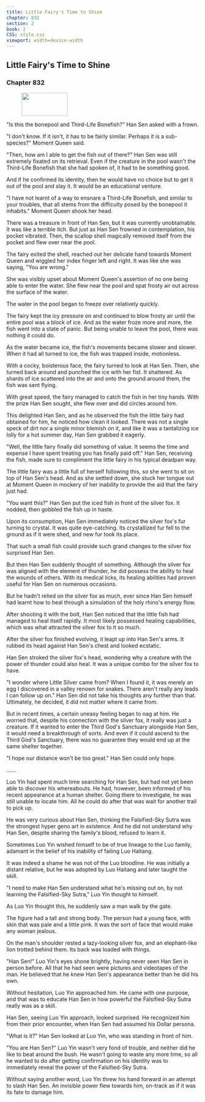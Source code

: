 ```yaml
---
title: Little Fairy's Time to Shine
chapter: 832
section: 2
book: 2
CSS: style.css
viewport: width=device-width
---
```


## Little Fairy's Time to Shine

### Chapter 832

<figure>
	<img src="../Images/gem.gif" alt="" id="gem" width="120" height="60" />
</figure>

"Is this the bonepool and Third-Life Bonefish?" Han Sen asked with a frown.

"I don't know. If it isn't, it has to be fairly similar. Perhaps it is a sub-species?" Moment Queen said.

"Then, how am I able to get the fish out of there?" Han Sen was still extremely fixated on its retrieval. Even if the creature in the pool wasn't the Third-Life Bonefish that she had spoken of, it had to be something good.

And if he confirmed its identity, then he would have no choice but to get it out of the pool and slay it. It would be an educational venture.

"I have not learnt of a way to ensnare a Third-Life Bonefish, and similar to your troubles, that all stems from the difficulty posed by the bonepool it inhabits." Moment Queen shook her head.

There was a treasure in front of Han Sen, but it was currently unobtainable. It was like a terrible itch. But just as Han Sen frowned in contemplation, his pocket vibrated. Then, the scallop shell magically removed itself from the pocket and flew over near the pool.

The fairy exited the shell, reached out her delicate hand towards Moment Queen and wiggled her index finger left and right. It was like she was saying, "You are wrong."

She was visibly upset about Moment Queen's assertion of no one being able to enter the water. She flew near the pool and spat frosty air out across the surface of the water.

The water in the pool began to freeze over relatively quickly.

The fairy kept the icy pressure on and continued to blow frosty air until the entire pool was a block of ice. And as the water froze more and more, the fish went into a state of panic. But being unable to leave the pool, there was nothing it could do.

As the water became ice, the fish's movements became slower and slower. When it had all turned to ice, the fish was trapped inside, motionless.

With a cocky, boisterous face, the fairy turned to look at Han Sen. Then, she turned back around and punched the ice with her fist. It shattered. As shards of ice scattered into the air and onto the ground around them, the fish was sent flying.

With great speed, the fairy managed to catch the fish in her tiny hands. With the prize Han Sen sought, she flew over and did circles around him.

This delighted Han Sen, and as he observed the fish the little fairy had obtained for him, he noticed how clean it looked. There was not a single speck of dirt nor a single minor blemish on it, and like it was a tantalizing ice lolly for a hot summer day, Han Sen grabbed it eagerly.

"Well, the little fairy finally did something of value. It seems the time and expense I have spent treating you has finally paid off." Han Sen, receiving the fish, made sure to compliment the little fairy in his typical deadpan way.

The little fairy was a little full of herself following this, so she went to sit on top of Han Sen's head. And as she settled down, she stuck her tongue out at Moment Queen in mockery of her inability to provide the aid that the fairy just had.

"You want this?" Han Sen put the iced fish in front of the silver fox. It nodded, then gobbled the fish up in haste.

Upon its consumption, Han Sen immediately noticed the silver fox's fur turning to crystal. It was quite eye-catching. Its crystallized fur fell to the ground as if it were shed, and new fur took its place.

That such a small fish could provide such grand changes to the silver fox surprised Han Sen.

But then Han Sen suddenly thought of something. Although the silver fox was aligned with the element of thunder, he did possess the ability to heal the wounds of others. With its medical licks, its healing abilities had proven useful for Han Sen on numerous occasions.

But he hadn't relied on the silver fox as much, ever since Han Sen himself had learnt how to heal through a simulation of the holy rhino's energy flow.

After shooting it with the bolt, Han Sen noticed that the little fish had managed to heal itself rapidly. It most likely possessed healing capabilities, which was what attracted the silver fox to it so much.

After the silver fox finished evolving, it leapt up into Han Sen's arms. It rubbed its head against Han Sen's chest and looked ecstatic.

Han Sen stroked the silver fox's head, wondering why a creature with the power of thunder could also heal. It was a unique combo for the silver fox to have.

"I wonder where Little Silver came from? When I found it, it was merely an egg I discovered in a valley renown for snakes. There aren't really any leads I can follow up on." Han Sen did not take his thoughts any further than that. Ultimately, he decided, it did not matter where it came from.

But in recent times, a certain uneasy feeling began to nag at him. He worried that, despite his connection with the silver fox, it really was just a creature. If it wanted to enter the Third God's Sanctuary alongside Han Sen, it would need a breakthrough of sorts. And even if it could ascend to the Third God's Sanctuary, there was no guarantee they would end up at the same shelter together.

"I hope our distance won't be too great." Han Sen could only hope.

…...

Luo Yin had spent much time searching for Han Sen, but had not yet been able to discover his whereabouts. He had, however, been informed of his recent appearance at a human shelter. Going there to investigate, he was still unable to locate him. All he could do after that was wait for another trail to pick up.

He was very curious about Han Sen, thinking the Falsified-Sky Sutra was the strongest hyper geno art in existence. And he did not understand why Han Sen, despite sharing the family's blood, refused to learn it.

Sometimes Luo Yin wished himself to be of true lineage to the Luo family, adamant in the belief of his inability of failing Luo Haitang.

It was indeed a shame he was not of the Luo bloodline. He was initially a distant relative, but he was adopted by Luo Haitang and later taught the skill.

"I need to make Han Sen understand what he's missing out on, by not learning the Falsified-Sky Sutra," Luo Yin thought to himself.

As Luo Yin thought this, he suddenly saw a man walk by the gate.

The figure had a tall and strong body. The person had a young face, with skin that was pale and a little pink. It was the sort of face that would make any woman jealous.

On the man's shoulder rested a lazy-looking silver fox, and an elephant-like lion trotted behind them. Its back was loaded with things.

"Han Sen!" Luo Yin's eyes shone brightly, having never seen Han Sen in person before. All that he had seen were pictures and videotapes of the man. He believed that he knew Han Sen's appearance better than he did his own.

Without hesitation, Luo Yin approached him. He came with one purpose, and that was to educate Han Sen in how powerful the Falsified-Sky Sutra really was as a skill.

Han Sen, seeing Luo Yin approach, looked surprised. He recognized him from their prior encounter, when Han Sen had assumed his Dollar persona.

"What is it?" Han Sen looked at Luo Yin, who was standing in front of him.

"You are Han Sen?" Luo Yin wasn't very fond of trouble, and neither did he like to beat around the bush. He wasn't going to waste any more time, so all he wanted to do after getting confirmation on his identity was to immediately reveal the power of the Falsified-Sky Sutra.

Without saying another word, Luo Yin threw his hand forward in an attempt to slash Han Sen. An invisible power flew towards him, on-track as if it was its fate to damage him.